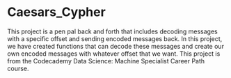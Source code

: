 # Caesars_Cypher

This project is a pen pal back and forth that includes decoding messages with a specific offset and sending encoded messages back. In this project, we have created functions that can decode these messages and create our own encoded messages with whatever offset that we want. This project is from the Codecademy Data Science: Machine Specialist Career Path course.

